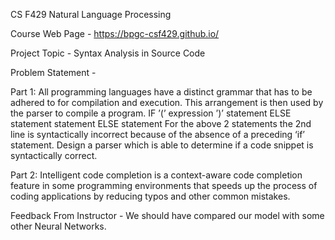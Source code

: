 CS F429 Natural Language Processing


Course Web Page - https://bpgc-csf429.github.io/

Project Topic - Syntax Analysis in Source Code

Problem Statement -

Part 1: All programming languages have a distinct grammar that has to be adhered to for compilation and execution. This
arrangement is then used by the parser to compile a program.
IF ’(’ expression ’)’ statement ELSE statement
statement ELSE statement
For the above 2 statements the 2nd line is syntactically incorrect because of the absence of a preceding ‘if’ statement.
Design a parser which is able to determine if a code snippet is syntactically correct.


Part 2: Intelligent code completion is a context-aware code completion feature in some programming environments that speeds
up the process of coding applications by reducing typos and other common mistakes.


Feedback From Instructor -  We should have compared our model with some other Neural Networks.
